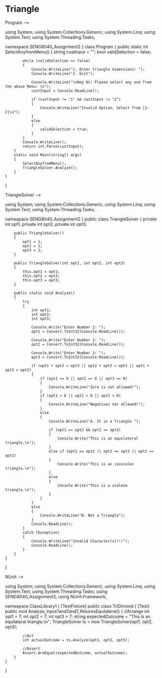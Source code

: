 # Triangle

Program -->

using System;
using System.Collections.Generic;
using System.Linq;
using System.Text;
using System.Threading.Tasks;

namespace SENG8040_Assignment2
{
    class Program
    {
        public static int SelectAnyfromMenu()
        {
            string custInput = "";
            bool validSelection = false;

            while (validSelection == false)
            {
                Console.WriteLine("1. Enter triangle dimensions: ");
                Console.WriteLine("2. Exit");

                Console.WriteLine("\nHey Hi! Please select any one from the above Menu: \n");
                custInput = Console.ReadLine();

                if (custInput != "1" && custInput != "2")
                {
                    Console.WriteLine("Invalid Option, Select from [1-2]\n");
                }
                else
                {
                    validSelection = true;
                }
            }
            Console.WriteLine();
            return int.Parse(custInput);
        }
        static void Main(string[] args)
        {
            SelectAnyfromMenu();
            TriangleSolver.Analyze();
        }
    }
}


TriangleSolver -->

using System;
using System.Collections.Generic;
using System.Linq;
using System.Text;
using System.Threading.Tasks;

namespace SENG8040_Assignment2
{
    public class TriangleSolver
    {
        private int opt1;
        private int opt2;
        private int opt3;

        public TriangleSolver()
        {
            opt1 = 1;
            opt2 = 1;
            opt3 = 1;
        }

        public TriangleSolver(int opt1, int opt2, int opt3)
        {
            this.opt1 = opt1;
            this.opt2 = opt2;
            this.opt3 = opt3;
        }

        public static void Analyze()
        {
            try
            {
                int opt1;
                int opt2;
                int opt3;

                Console.Write("Enter Number 1: ");
                opt1 = Convert.ToInt32(Console.ReadLine());

                Console.Write("Enter Number 2: ");
                opt2 = Convert.ToInt32(Console.ReadLine());

                Console.Write("Enter Number 3: ");
                opt3 = Convert.ToInt32(Console.ReadLine());

                if (opt1 + opt2 > opt3 || opt2 + opt3 > opt1 || opt1 + opt3 > opt2)
                {
                    if (opt1 == 0 || opt2 == 0 || opt3 == 0)
                    {
                        Console.WriteLine("Zero is not allowed!");
                    }
                    if (opt1 < 0 || opt2 < 0 || opt3 < 0)
                    {
                        Console.WriteLine("Negatives not allowed!");
                    }
                    else
                    {
                        Console.WriteLine("A. It is a Triangle ");

                        if (opt1 == opt2 && opt2 == opt3)
                        {
                            Console.Write("This is an equilateral triangle.\n");
                        }
                        else if (opt1 == opt2 || opt1 == opt3 || opt2 == opt3)
                        {
                            Console.Write("This is an isosceles triangle.\n");
                        }
                        else
                        {
                            Console.Write("This is a scalene triangle.\n");
                        }
                    }
                }
                else
                {
                    Console.WriteLine("B. Not a Triangle");
                }
                Console.ReadLine();
            }
            catch (Exception)
            {
                Console.WriteLine("Invalid Character(s)!!!");
                Console.ReadLine();
            }
        }
    }
}


NUnit -->

using System;
using System.Collections.Generic;
using System.Linq;
using System.Text;
using System.Threading.Tasks;
using SENG8040_Assignment2;
using NUnit.Framework;

namespace ClassLibrary1
{
    [TestFixture]
    public class TriDimond
    {
        [Test]
        public void Analyze_Input7and7and7_ReturnsEquilateral()
        {
            //Arrange
            int opt1 = 7;
            int opt2 = 7;
            int opt3 = 7;
            string expectedOutcome = "This is an equilateral triangle.\n";
            TriangleSolver ts = new TriangleSolver(opt1, opt2, opt3);

            //Act
            int actualOutcome = ts.Analyze(opt1, opt2, opt3);

            //Assert
            Assert.AreEqual(expectedOutcome, actualOutcome);
        }
    }
}
